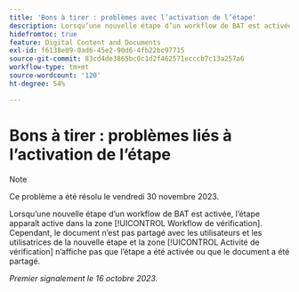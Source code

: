```yaml
---
title: 'Bons à tirer : problèmes avec l’activation de l’étape'
description: Lorsqu’une nouvelle étape d’un workflow de BAT est activée, l’étape apparaît active dans la zone Processus de BAT . Toutefois, le document n’est pas partagé avec les utilisateurs de la nouvelle étape et la zone Activité de vérification n’affiche pas que la scène a été activée ni que le document a été partagé.
hidefromtoc: true
feature: Digital Content and Documents
exl-id: f6138e09-0ad6-45e2-90d6-4fb22bc97715
source-git-commit: 83cd4de3865bc0c1d2f462571ecccb7c13a257a6
workflow-type: tm+mt
source-wordcount: '120'
ht-degree: 54%

---
```


# Bons à tirer : problèmes liés à l’activation de l’étape

>[!NOTE]
>
>Ce problème a été résolu le vendredi 30 novembre 2023.

Lorsqu’une nouvelle étape d’un workflow de BAT est activée, l’étape apparaît active dans la zone [!UICONTROL Workflow de vérification]. Cependant, le document n’est pas partagé avec les utilisateurs et les utilisatrices de la nouvelle étape et la zone [!UICONTROL Activité de vérification] n’affiche pas que l’étape a été activée ou que le document a été partagé.

_Premier signalement le 16 octobre 2023._
